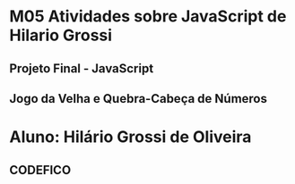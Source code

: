 # M05 Atividades sobre JavaScript de Hilario Grossi
## Projeto Final - JavaScript

## Jogo da Velha e Quebra-Cabeça de Números

# Aluno: Hilário Grossi de Oliveira
## CODEFICO
